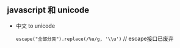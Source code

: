 ## javascript 和 unicode

* 中文 to unicode

  `escape("全部分类").replace(/%u/g, '\\u')`    // escape接口已废弃


  
